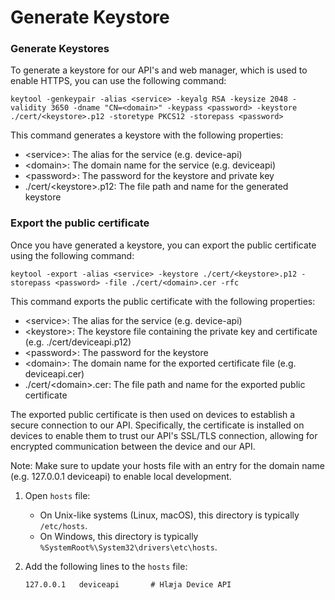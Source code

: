 # Generate Keystore

### Generate Keystores

To generate a keystore for our API's and web manager, which is used to enable HTTPS, you can use the following command:

```shell
keytool -genkeypair -alias <service> -keyalg RSA -keysize 2048 -validity 3650 -dname "CN=<domain>" -keypass <password> -keystore ./cert/<keystore>.p12 -storetype PKCS12 -storepass <password>
```

This command generates a keystore with the following properties:

* \<service>: The alias for the service (e.g. device-api)
* \<domain>: The domain name for the service (e.g. deviceapi)
* \<password>: The password for the keystore and private key
* ./cert/\<keystore>.p12: The file path and name for the generated keystore

### Export the public certificate

Once you have generated a keystore, you can export the public certificate using the following command:

```shell
keytool -export -alias <service> -keystore ./cert/<keystore>.p12 -storepass <password> -file ./cert/<domain>.cer -rfc
```

This command exports the public certificate with the following properties:

* \<service>: The alias for the service (e.g. device-api)
* \<keystore>: The keystore file containing the private key and certificate (e.g. ./cert/deviceapi.p12)
* \<password>: The password for the keystore
* \<domain>: The domain name for the exported certificate file (e.g. deviceapi.cer)
* ./cert/\<domain>.cer: The file path and name for the exported public certificate

The exported public certificate is then used on devices to establish a secure connection to our API. Specifically, the certificate is installed on devices to enable them to trust our API's SSL/TLS connection, allowing for encrypted communication between the device and our API.

Note: Make sure to update your hosts file with an entry for the domain name (e.g. 127.0.0.1 deviceapi) to enable local development.

1. Open `hosts` file:

   * On Unix-like systems (Linux, macOS), this directory is typically `/etc/hosts`.
   * On Windows, this directory is typically `%SystemRoot%\System32\drivers\etc\hosts`.

2. Add the following lines to the `hosts` file:
    ```text
    127.0.0.1	deviceapi		# Hlæja Device API
    ```
